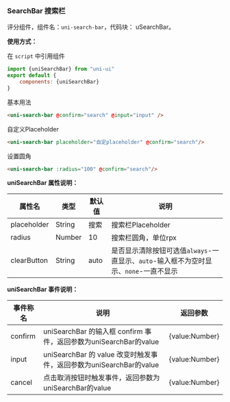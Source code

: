 ### SearchBar 搜索栏

评分组件，组件名：``uni-search-bar``，代码块： uSearchBar。

**使用方式：**

在 ``script`` 中引用组件 

```javascript
import {uniSearchBar} from "uni-ui"
export default {
    components: {uniSearchBar}
}
```

基本用法

```html
<uni-search-bar @confirm="search" @input="input" />
```

自定义Placeholder

```html
<uni-search-bar placeholder="自定placeholder" @confirm="search"/>
```

设置圆角

```html
<uni-search-bar :radius="100" @confirm="search"/>
```



**uniSearchBar 属性说明：**

|属性名			|类型		|默认值	|说明																																									|
|---				|----		|---		|---																																									|
|placeholder|String	|搜索		|搜索栏Placeholder																																		|
|radius			|Number	|10			|搜索栏圆角，单位rpx																																	|
|clearButton|String	|auto		|是否显示清除按钮可选值`always`-一直显示、`auto`-输入框不为空时显示、`none`-一直不显示|

**uniSearchBar 事件说明：**

|事件称名	|说明																																|返回参数				|
|---			|----																																|---						|
|confirm	|uniSearchBar 的输入框 confirm 事件，返回参数为uniSearchBar的value	|{value:Number}	|
|input		|uniSearchBar 的 value 改变时触发事件，返回参数为uniSearchBar的value|{value:Number}	|
|cancel		|点击取消按钮时触发事件，返回参数为uniSearchBar的value							|{value:Number}	|